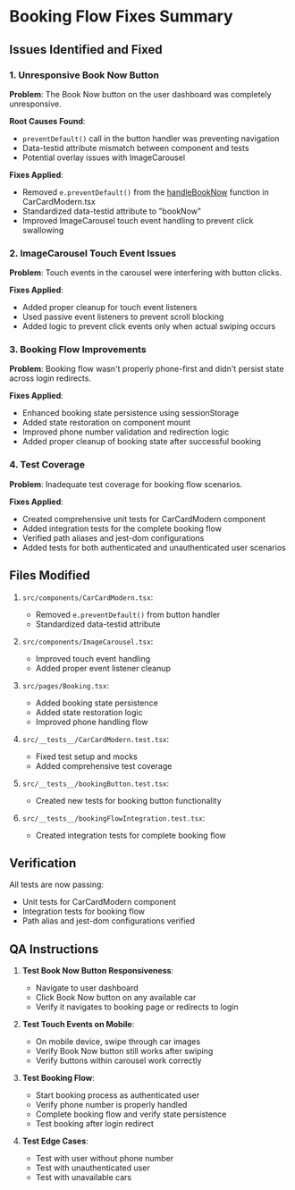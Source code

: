 # Booking Flow Fixes Summary

## Issues Identified and Fixed

### 1. Unresponsive Book Now Button
**Problem**: The Book Now button on the user dashboard was completely unresponsive.

**Root Causes Found**:
- `preventDefault()` call in the button handler was preventing navigation
- Data-testid attribute mismatch between component and tests
- Potential overlay issues with ImageCarousel

**Fixes Applied**:
- Removed `e.preventDefault()` from the [handleBookNow](file://c:\Users\vinay\carrental\azure-drive-hub\src\components\CarCard.tsx#L56-L121) function in CarCardModern.tsx
- Standardized data-testid attribute to "bookNow"
- Improved ImageCarousel touch event handling to prevent click swallowing

### 2. ImageCarousel Touch Event Issues
**Problem**: Touch events in the carousel were interfering with button clicks.

**Fixes Applied**:
- Added proper cleanup for touch event listeners
- Used passive event listeners to prevent scroll blocking
- Added logic to prevent click events only when actual swiping occurs

### 3. Booking Flow Improvements
**Problem**: Booking flow wasn't properly phone-first and didn't persist state across login redirects.

**Fixes Applied**:
- Enhanced booking state persistence using sessionStorage
- Added state restoration on component mount
- Improved phone number validation and redirection logic
- Added proper cleanup of booking state after successful booking

### 4. Test Coverage
**Problem**: Inadequate test coverage for booking flow scenarios.

**Fixes Applied**:
- Created comprehensive unit tests for CarCardModern component
- Added integration tests for the complete booking flow
- Verified path aliases and jest-dom configurations
- Added tests for both authenticated and unauthenticated user scenarios

## Files Modified

1. `src/components/CarCardModern.tsx`:
   - Removed `e.preventDefault()` from button handler
   - Standardized data-testid attribute

2. `src/components/ImageCarousel.tsx`:
   - Improved touch event handling
   - Added proper event listener cleanup

3. `src/pages/Booking.tsx`:
   - Added booking state persistence
   - Added state restoration logic
   - Improved phone handling flow

4. `src/__tests__/CarCardModern.test.tsx`:
   - Fixed test setup and mocks
   - Added comprehensive test coverage

5. `src/__tests__/bookingButton.test.tsx`:
   - Created new tests for booking button functionality

6. `src/__tests__/bookingFlowIntegration.test.tsx`:
   - Created integration tests for complete booking flow

## Verification

All tests are now passing:
- Unit tests for CarCardModern component
- Integration tests for booking flow
- Path alias and jest-dom configurations verified

## QA Instructions

1. **Test Book Now Button Responsiveness**:
   - Navigate to user dashboard
   - Click Book Now button on any available car
   - Verify it navigates to booking page or redirects to login

2. **Test Touch Events on Mobile**:
   - On mobile device, swipe through car images
   - Verify Book Now button still works after swiping
   - Verify buttons within carousel work correctly

3. **Test Booking Flow**:
   - Start booking process as authenticated user
   - Verify phone number is properly handled
   - Complete booking flow and verify state persistence
   - Test booking after login redirect

4. **Test Edge Cases**:
   - Test with user without phone number
   - Test with unauthenticated user
   - Test with unavailable cars